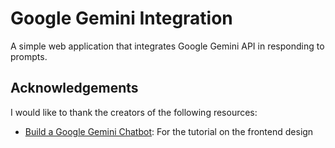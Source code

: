 # Google Gemini Integration
A simple web application that integrates Google Gemini API in responding to prompts.

## Acknowledgements
I would like to thank the creators of the following resources:
- [Build a Google Gemini Chatbot](https://www.codingnepalweb.com/google-gemini-chatbot-html-css-javascript/): For the tutorial on the frontend design